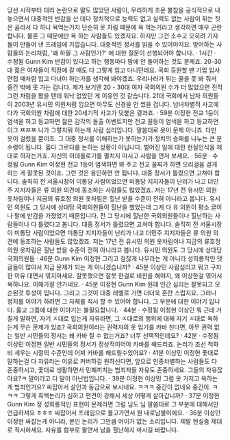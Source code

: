 당선 시작부터 대리 논란으로 말도 많았던 사람이, 무리하게 조문 불참을 공식적으로 내놓으면서 대중적인 반감을 산 데다 정치적으로 능력도 없고 실력도 없는 사람이 튀는 짓은 골라서 다 하니 욕먹는거지
단순히 옷 차림 때문에 욕 먹는거라고 생각하면 매우 곤란합니다.
물론 그 때문에만 욕 하는 사람들도 있겠지요. 하지만 그건 소수고 오히려 기자들이 만들어 낸 프레임에 가깝습니다. 대중적인 정서를 읽을 수 있어야지요.
방어하는 사람들의 논리처럼, '왜 하필 그 사람인가?' 에 대한 질문이 선행되어야 합니다.
 · 1시간 · 수정됨
Gunn Kim
반감이 있다고 하는 행동마다 맘에 안 들어하는 것도 문제죠. 20-30대 젊은 여자들이 직장에 갈 때도 다 그렇게 입고 다니던데요.
국회 등원할 땐 기업 입사 면접 때처럼 입고 다녀야 하는가를 생각해 봐야겠죠.
우리나라가 튀는 꼴을 못 봐 줘서 중간 밖에 못 가는 겁니다.
제가 보기엔 20 - 30대 여자 국회의원 수가 더 많았으면 진작 그런 차림을 봤을 텐데 워낙 없었던 게 이유인 것 같습니다.
21대 국회에서 남자 의원들이 2003년 유시민 의원처럼 입으면 아무도 신경을 안 썼을 겁니다.
남녀차별적 사고에다가 국회의원 차림에 대한 20세기적 사고가 덧붙은 결과죠.
 · 59분
이정현
전교 1등이 염색을 하고 등교하면 젊은 감각의 돌출 이벤트지만
전교 꼴등이 염색을 하고 등교하면 이그 ㅉㅉㅉ 니가 그렇지뭐
하는게 사람 심리입니다.
말씀대로 옷이 문제 아니죠. 다만 옷이 걸렸을 뿐이죠.
그 대중 정서를 이해하는가 못하는가가 정치의 승패를 나누는 큰 분수령이 됩니다.
옳다 그르다를 논하는 상황이 아닙니다. 벌어진 일에 대한 현실인식을 제대로 하자는거죠.
자신의 이데올로기를 펼치지 마시고 사람을 먼저 보세요.
 · 56분 · 수정됨
Gunn Kim
이정현 전교 1등이 염색하면 봐 주고 전교 꼴찌가 하면 오리걸음 걷게 하는 게 잘못된 것이죠. 그런 것은 용인하면 안 됩니다. 대중 정서가 틀렸으면 고쳐야 합니다. 솔직히 전 서울시장이 미통당 사람이었으면 미통당 지지자들이 난리가 나고 더민주 지지자들은 류 의원 의견에 동조하는 사람들도 많았겠죠. 저는 17년 전 유시민 의원 옷차림이나 지금의 류호정 의원 옷차림은 힐난 받을 수준이 전혀 아니라고 봅니다. 유시민 의원도 그 당시에 상대당 국회의원들이 힐난을 했었는데 그게 다 유 의원이 평소 글이나 말에 반감을 가졌었기 때문입니다. 전 그 당시에 힐난한 국회의원들이나 힐난하는 사람들이나 다 틀렸다고 봅니다. 대중 정서가 틀렸으면 고쳐야 합니다. 솔직히 전 서울시장이 미통당 사람이었으면 미통당 지지자들이 난리가 나고 더민주 지지자들은 류 의원 의견에 동조하는 사람들도 많았겠죠. 저는 17년 전 유시민 의원 옷차림이나 지금의 류호정 의원 옷차림은 힐난 받을 수준이 전혀 아니라고 봅니다. 유시민 의원도 그 당시에 상대당 국회의원들
 · 46분
Gunn Kim
이정현 그리고 점잖게 나무라는 게 아니라 성희롱적인 댓글들이 많아서 지금 문제가 되는 게 아니겠습니까?
 · 45분
이상민
사람심리고 뭐고 구차한 이유 대면서 엮지마세요.
잘못했으면 잘못 한걸로 비판을 해야지, 왜 이상한걸 엮어서 욕하나요. 이해가잘 안가네요.
 · 45분
이정현
Gunn Kim 원래 인간 심리는 잘못되고 모순된것 투성이 입니다.
그리고 그것이 대중 레벨로 가면 더더욱 혼란 스럽지요.
그러나 정치를 이야기 하려면 그 자체를 직시 할 수 있어야 합니다.
그 부분에 대한 이야기 입니다. 옳고 그름에 대한 이야기는 불필요합니다.
 · 44분 · 수정됨
이정현
이상민 뭐 근데 거칠게 말하면, 자기 ㅈ대로 입는게 자유라면, 그 ㅈ대로의 행위에 대해 자기 ㅈ대로 욕하는게 무슨 문제가 있죠?
국회의원이라는 권력자의 옷 입기를 카바 친다면, 아무 권력 없는 일반 시민들의 정서는 왜 카바 칠 수 없는거죠? 너무 선택적인데요?
 · 42분 · 수정됨
이상민
이정현 일반 시민들의 정서가 정상적이어야 카바를 해드리죠. 논리가 조선 척화비 세우는 시절의 수준인데 어찌 카바를 해드릴수있어요?
 · 41분
이상민
이정현 좇대로 말하는걸 다 자유라는 이유로 커버하길 원하신다면, 앞으로 인종차별하는 사람들도 다 존중하시고, 좇대로 생활하면서 민폐끼치는 범죄자들 자유도 존중하세요. 그들의 자유잖아요?ㅋ
말이라고 다 말이 아닌법입니다.
 · 39분
이정현
이상민 그럼 옷 가지고 욕하는게 범죄인가요? 싸잡아서 살인과 동급으로 보시네요. ㅋㅋㅋ 중간이 없네요 중간이. ㅋㅋㅋ 그렇게 흑백논리가 심하고 편견이 강해서 세상 어떻게 살아갑니까?
 · 37분
이정현
Gunn Kim 정 성희롱적인 표현이 문제라면
그럼 님도 님 말씀대로 그 부분에 대해서만 언급하셔요 ㅎㅎㅎ
싸잡어서 프레임으로 몰고가면서 뭔 내로남불이에요.
 · 36분
이상민
이정현 싸잡는게 아니라, 본인 논리가 그만큼 어이가 없는 소리입니다. 제발 현실좀 제대로 직시하세요. 자유를 함부로 팔면서 남을 힐난하지 마시길 바랍니다.